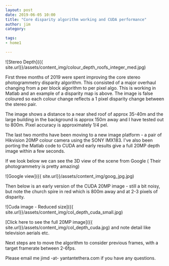 ```yaml
---
layout: post
date: 2019-06-05 10:00
title: "Core disparity algorithm working and CUDA performance"
author: jim
category:

tags:
- home1

---
```


![Stereo Depth]({{ site.url}}/assets/content_img/colour_depth_roofs_integer_med.jpg)

First three months of 2019 were spent improving the core stereo photogrammetry disparity algorithm. This consisted of a major overhaul changing from a per block algorithm to per pixel algo. This is working in Matlab and an example of a disparity map is above. The image is false coloured so each colour change reflects a 1 pixel disparity change between the stereo pair.

The image shows a distance to a near shed roof of approx 35-40m and the large building in the background is approx 150m away and I have tested out to 800m.  Pixel accuracy is approximately 1/4 pel.

The last two months have been moving to a new image platform - a pair of  Hikvision 20MP colour camera using the SONY IMX183.
I've also been porting the Matlab code to CUDA and early results give a full 20MP depth image within a few seconds.

If we look below we can see the 3D view of the scene from Google ( Their photogrammetry is pretty amazing)

![Google view]({{ site.url}}/assets/content_img/goog_jpg.jpg)

Then below is an early version of the CUDA 20MP image - still a bit noisy, but note the church spire in red which is 800m away and at 2-3 pixels of disparity. 

![Cuda image   - Reduced size]({{ site.url}}/assets/content_img/col_depth_cuda_small.jpg)

[Click here to see the full 20MP image]({{ site.url}}/assets/content_img/col_depth_cuda.jpg) and note detail like television aerials etc.

Next steps are to move the algorithm to consider previous frames, with a target framerate between 2-6fps.

Please email me jimd -at- yantantethera.com if you have any questions.
